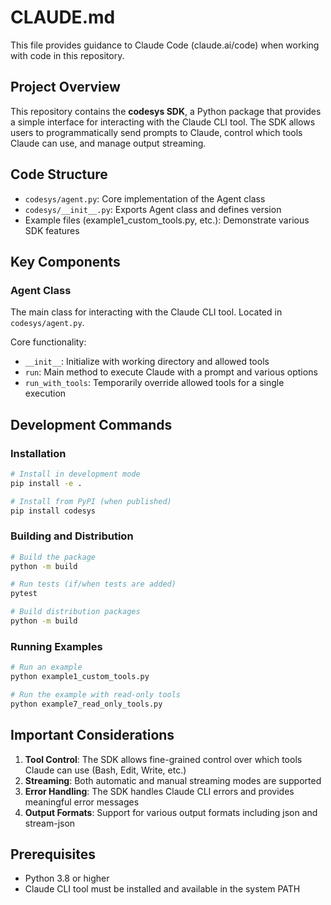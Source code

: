 # CLAUDE.md

This file provides guidance to Claude Code (claude.ai/code) when working with code in this repository.

## Project Overview

This repository contains the **codesys SDK**, a Python package that provides a simple interface for interacting with the Claude CLI tool. The SDK allows users to programmatically send prompts to Claude, control which tools Claude can use, and manage output streaming.

## Code Structure

- `codesys/agent.py`: Core implementation of the Agent class
- `codesys/__init__.py`: Exports Agent class and defines version
- Example files (example1_custom_tools.py, etc.): Demonstrate various SDK features

## Key Components

### Agent Class

The main class for interacting with the Claude CLI tool. Located in `codesys/agent.py`.

Core functionality:
- `__init__`: Initialize with working directory and allowed tools
- `run`: Main method to execute Claude with a prompt and various options
- `run_with_tools`: Temporarily override allowed tools for a single execution

## Development Commands

### Installation

```bash
# Install in development mode
pip install -e .

# Install from PyPI (when published)
pip install codesys
```

### Building and Distribution

```bash
# Build the package
python -m build

# Run tests (if/when tests are added)
pytest

# Build distribution packages
python -m build
```

### Running Examples

```bash
# Run an example
python example1_custom_tools.py

# Run the example with read-only tools
python example7_read_only_tools.py
```

## Important Considerations

1. **Tool Control**: The SDK allows fine-grained control over which tools Claude can use (Bash, Edit, Write, etc.)
2. **Streaming**: Both automatic and manual streaming modes are supported
3. **Error Handling**: The SDK handles Claude CLI errors and provides meaningful error messages
4. **Output Formats**: Support for various output formats including json and stream-json

## Prerequisites

- Python 3.8 or higher
- Claude CLI tool must be installed and available in the system PATH
